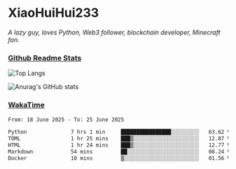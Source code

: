 # XiaoHuiHui233

*A lazy guy, loves Python, Web3 follower, blockchain developer, Minecraft fan.*

### [Github Readme Stats](https://github.com/anuraghazra/github-readme-stats)

![Top Langs](https://github-readme-stats.vercel.app/api/top-langs/?username=XiaoHuiHui233&layout=compact&theme=github_dark)

![Anurag's GitHub stats](https://github-readme-stats.vercel.app/api?username=XiaoHuiHui233&show_icons=true&theme=github_dark)

### [WakaTime](https://wakatime.com)

<!--START_SECTION:waka-->

```txt
From: 18 June 2025 - To: 25 June 2025

Python              7 hrs 1 min     ████████████████░░░░░░░░░   63.62 %
TOML                1 hr 25 mins    ███▒░░░░░░░░░░░░░░░░░░░░░   12.87 %
HTML                1 hr 24 mins    ███▒░░░░░░░░░░░░░░░░░░░░░   12.77 %
Markdown            54 mins         ██░░░░░░░░░░░░░░░░░░░░░░░   08.24 %
Docker              10 mins         ▒░░░░░░░░░░░░░░░░░░░░░░░░   01.56 %
```

<!--END_SECTION:waka-->
